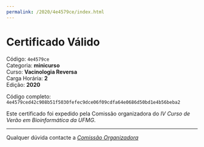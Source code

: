 ```yaml
---
permalink: /2020/4e4579ce/index.html
---
```


# Certificado Válido

Código: `4e4579ce`<br>
Categoria: **minicurso**<br>
Curso: **Vacinologia Reversa**<br>
Carga Horária: **2**<br>
Edição: **2020**<br>


Código completo: `4e4579ced42c908b51f5030fefec9dce06f09cdfa64e0686d50bd1e4b56beba2`


Este certificado foi expedido pela Comissão organizadora do *IV Curso de Verão em Bioinformática da UFMG*.

----

Qualquer dúvida contacte a [_Comissão Organizadora_](<mailto:cursobioinfoufmg@gmail.com$subject=[Certificados]>)

